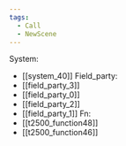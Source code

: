 ```yaml
---
tags:
  - Call
  - NewScene
---
```

System:
- [[system_40]]
Field_party:
- [[field_party_3]]
- [[field_party_0]]
- [[field_party_2]]
- [[field_party_1]]
Fn:
- [[t2500_function48]]
- [[t2500_function46]]
